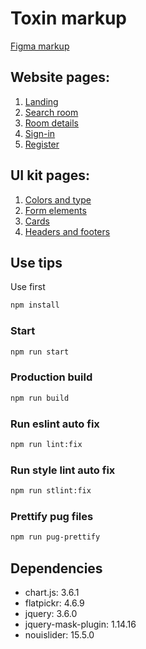 # Toxin markup
[Figma markup](https://www.figma.com/file/MumYcKVk9RkKZEG6dR5E3A/MetaLamp-%28former-FSD%29-frontend-education-program.-The-2nd-task?node-id=0:1)

## Website pages:
1. [Landing](https://kd-toxin-markup.netlify.app/)
2. [Search room](https://kd-toxin-markup.netlify.app/search-room.html)
3. [Room details ](https://kd-toxin-markup.netlify.app/room-details.html)
4. [Sign-in](https://kd-toxin-markup.netlify.app/sign-in.html)
5. [Register](https://kd-toxin-markup.netlify.app/registration.html)

## UI kit pages:
1. [Colors and type](https://kd-toxin-markup.netlify.app/colors-and-type.html)
2. [Form elements](https://kd-toxin-markup.netlify.app/form-elements.html)
3. [Cards](https://kd-toxin-markup.netlify.app/cards.html)
4. [Headers and footers](https://kd-toxin-markup.netlify.app/headers-and-footers.html)

## Use tips
Use  first
```bash
npm install
```
### Start
```bash
npm run start
```
### Production build
```bash
npm run build
```
### Run eslint auto fix
```bash
npm run lint:fix
```
### Run style lint auto fix
```bash
npm run stlint:fix
```
### Prettify pug files
```bash
npm run pug-prettify
```

## Dependencies
* chart.js: 3.6.1
* flatpickr: 4.6.9
* jquery: 3.6.0
* jquery-mask-plugin: 1.14.16
* nouislider: 15.5.0
